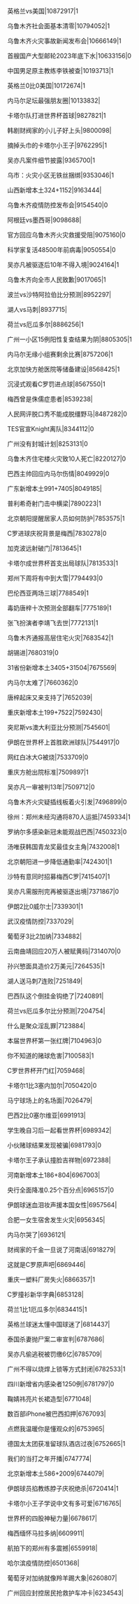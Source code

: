 英格兰vs美国|10872917|1

乌鲁木齐社会面基本清零|10794052|1

乌鲁木齐火灾事故新闻发布会|10666149|1

首艘国产大型邮轮2023年底下水|10633156|0

中国男足原主教练李铁被查|10193713|1

英格兰0比0美国|10172674|1

内马尔足坛最强朋友圈|10133832|

卡塔尔队打进世界杯首球|9827821|1

韩剧财阀家的小儿子好上头|9800098|

摘掉头巾的卡塔尔小王子|9762295|1

吴亦凡案件细节披露|9365700|1

乌市：火灾小区无铁丝捆绑|9353046|1

山西新增本土324+1152|9163444|

乌鲁木齐疫情防控发布会|9154540|0

阿根廷vs墨西哥|9098688|

官方回应乌鲁木齐火灾救援受阻|9075160|0

科学家复活48500年前病毒|9050554|0

吴亦凡被驱逐后10年不得入境|9024164|1

乌鲁木齐向全市人民致歉|9017065|1

波兰vs沙特阿拉伯比分预测|8952297|

湖人vs马刺|8937715|

荷兰vs厄瓜多尔|8886256|1

广州一小区15例阳性复查结果为阴|8805305|1

内马尔无缘小组赛剩余比赛|8757206|1

北京加快方舱医院等储备建设|8568425|1

沉浸式观看C罗罚进点球|8567550|1

梅西曾是侏儒症患者|8539238|

人民网评脱口秀不能成脱缰野马|8487282|0

TES官宣Knight离队|8344112|0

广州没有封城计划|8253131|0

乌鲁木齐住宅楼火灾致10人死亡|8220127|0

巴西主帅回应内马尔伤情|8049929|0

广东新增本土991+7405|8049185|

普利希奇射门击中横梁|7890223|1

北京朝阳提醒居家人员如何防护|7853575|1

C罗进球庆祝背景是梅西|7830278|0

加克波远射破门|7813645|1

卡塔尔成世界杯首支出局球队|7813533|1

郑州下周将有中到大雪|7794493|0

巴伦西亚两场三球|7788549|1

毒奶唐梓十次预测全部翻车|7775189|1

张飞扮演者李靖飞去世|7772131|1

乌鲁木齐通报高层住宅火灾|7683542|1

胡锡进|7680319|0

31省份新增本土3405+31504|7675569|

内马尔太难了|7660362|0

唐梓起床又来支持了|7652039|

重庆新增本土199+7522|7592430|

突尼斯vs澳大利亚比分预测|7545601|

伊朗在世界杯上首胜欧洲球队|7544917|0

网红白冰大G被烧|7533709|0

重庆方舱出院标准|7509897|1

吴亦凡一审被判13年|7509712|0

乌鲁木齐火灾疑插线板着火引发|7496899|0

徐州：郑州未经沟通将870人运抵|7459334|1

罗纳尔多感染新冠未能观战巴西|7450323|0

汤唯获韩国青龙奖最佳女主角|7432008|1

北京朝阳进一步降低通勤率|7424301|1

沙特有意同时招募梅西C罗|7415407|1

吴亦凡需服刑完再被驱逐出境|7371867|0

伊朗2比0威尔士|7339301|1

武汉疫情防控|7337029|

葡萄牙3比2加纳|7334882|

云南曲靖回应20万人被赋黄码|7314070|0

孙兴慜面具造价2万美元|7264535|1

湖人送马刺7连败|7251849|

巴西队这个倒挂金钩绝了|7240891|

荷兰vs厄瓜多尔比分预测|7204754|

什么是聚众淫乱罪|7123884|

本届世界杯第一张红牌|7104963|0

你不知道的赌球危害|7100583|1

C罗世界杯开门红|7059468|

卡塔尔1比3塞内加尔|7050420|0

马宁球场上的名场面|7026479|

巴西2比0塞尔维亚|6991913|

学生晚自习后一起看世界杯|6989342|

小伙赌球结果发现被骗|6981793|0

卡塔尔王子承认撞脸吉祥物|6972388|

河南新增本土186+804|6967003|

央行全面降准0.25个百分点|6965157|0

伊朗球迷血泪妆声援本国女性|6957564|

合肥一女生宿舍发生火灾|6956345|

内马尔哭了|6936121|

财阀家的千金一旦说了河南话|6918279|

这就是C罗原声吧|6869446|

重庆一塑料厂房失火|6866357|1

C罗撞衫新华字典|6853128|

荷兰1比1厄瓜多尔|6834415|1

英格兰球迷太懂中国球迷了|6814437|

泰国杀妻抛尸案二审宣判|6787686|

吴亦凡偷逃税被罚缴6亿|6785709|

广州不得以烧焊上锁等方式封闭|6782533|1

四川新增省内感染者1250例|6781797|0

鞠婧祎亮片长裙造型|6771048|

数百部iPhone被巴西扣押|6767093|

点燃我温暖你是懂观众的|6753965|

德国太太团获准留球队酒店过夜|6752665|1

我们的当打之年开播|6747774|

北京新增本土586+2009|6744079|

伊朗球员掐教练脖子庆祝绝杀|6720414|1

卡塔尔小王子学说中文有多可爱|6716765|

世界杯的四股神秘力量|6678617|

梅西缅怀马拉多纳|6609911|

航拍下的郑州有多震撼|6559918|

哈尔滨疫情防控|6501368|

葡萄牙对加纳就像羚羊踢大象|6260807|

广州回应封控居民抢救护车冲卡|6234543|

